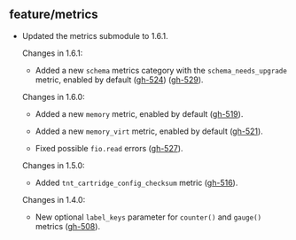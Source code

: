 ## feature/metrics

* Updated the metrics submodule to 1.6.1.

  Changes in 1.6.1:

  - Added a new `schema` metrics category with the `schema_needs_upgrade` metric, enabled by default
    ([gh-524][mgh-524]) ([gh-529][mgh-529]).

  Changes in 1.6.0:

  - Added a new `memory` metric, enabled by default
    ([gh-519][mgh-519]).

  - Added a new `memory_virt` metric, enabled by default
    ([gh-521][mgh-521]).

  - Fixed possible `fio.read` errors
    ([gh-527][mgh-527]).

  Changes in 1.5.0:

  - Added `tnt_cartridge_config_checksum` metric
    ([gh-516][mgh-516]).

  Changes in 1.4.0:

  - New optional ``label_keys`` parameter for ``counter()`` and ``gauge()`` metrics
    ([gh-508][mgh-508]).

[mgh-508]: https://github.com/tarantool/metrics/pull/508
[mgh-516]: https://github.com/tarantool/metrics/pull/516
[mgh-519]: https://github.com/tarantool/metrics/pull/519
[mgh-521]: https://github.com/tarantool/metrics/pull/521
[mgh-524]: https://github.com/tarantool/metrics/pull/524
[mgh-527]: https://github.com/tarantool/metrics/pull/527
[mgh-529]: https://github.com/tarantool/metrics/pull/529
